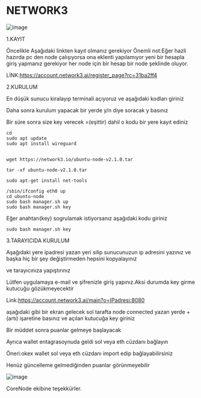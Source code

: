 # NETWORK3
![image](https://github.com/user-attachments/assets/df2f0e41-9104-467a-a9d9-25bd8d08912c)


1.KAYIT

Öncelikle Aşağıdaki linkten kayıt olmanız gerekiyor
Önemli not:Eğer hazli hazırda pc den node çalışıyorsa ona eklenti yapılamıyor yeni bir hesapla giriş yapmanız gerekiyor 
her node için bir hesap bir node şeklinde oluyor.

LİNK:https://account.network3.ai/register_page?rc=31ba2ff4

2.KURULUM

En düşük sunucu kiralayıp terminali açıyoruz ve aşağıdaki kodları giriniz

Daha sonra kurulum yapacak bir yerde y/n diye soracak y basınız

Bir süre sonra size key verecek =(eşittir) dahil o kodu bir yere kayıt ediniz





```shell
cd
sudo apt update
sudo apt install wireguard


wget https://network3.io/ubuntu-node-v2.1.0.tar

tar -xf ubuntu-node-v2.1.0.tar

sudo apt-get install net-tools

/sbin/ifconfig eth0 up
cd ubuntu-node
sudo bash manager.sh up
sudo bash manager.sh key
```
Eğer anahtarı(key) sogrulamak istiyorsanız aşağıdaki kodu giriniz
```shell
sudo bash manager.sh key
```
3.TARAYICIDA KURULUM

Aşağıdaki yere ipadresi yazan yeri silip sunucunuzun ip adresini yazınız ve başka hiç bir şey değiştirmeden hepsini kopyalayınız

ve tarayıcınıza yapıştırınız 

Lütfen uygulamaya e-mail ve şifrenizle giriş yapınız.Aksi durumda key girme kutucuğu gözükmeyecektir

Link:https://account.network3.ai/main?o=IPadresi:8080

aşağıdaki gibi bir ekran gelecek sol tarafta node connected yazan yerde +(artı) işaretine basınız ve açılan kutucuğa key giriniz

Bir müddet sonra puanlar gelmeye başlayacak 

Ayrıca wallet entagrasoynuda geldi sol veya eth cüzdanı bağlayın

Öneri:okex wallet sol veya eth cüzdanı import edip bağlayabilirsiniz

Henüz güncelleme gelmediğinden puanlar görünmeyebilir

![image](https://github.com/user-attachments/assets/3e26c626-1079-41ff-8658-926086f1badb)




CoreNode ekibine teşekkürler.

